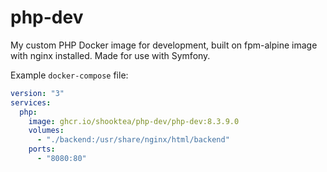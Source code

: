 # php-dev

My custom PHP Docker image for development, built on fpm-alpine image with
nginx installed. Made for use with Symfony.

Example `docker-compose` file:

```yaml
version: "3"
services:
  php:
    image: ghcr.io/shooktea/php-dev/php-dev:8.3.9.0
    volumes:
      - "./backend:/usr/share/nginx/html/backend"
    ports:
      - "8080:80"
```

